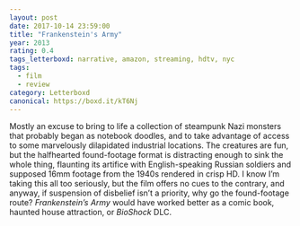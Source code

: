```yaml
---
layout: post 
date: 2017-10-14 23:59:00
title: "Frankenstein's Army"
year: 2013
rating: 0.4
tags_letterboxd: narrative, amazon, streaming, hdtv, nyc
tags:
  - film
  - review
category: Letterboxd
canonical: https://boxd.it/kT6Nj
---
```


Mostly an excuse to bring to life a collection of steampunk Nazi monsters that probably began as notebook doodles, and to take advantage of access to some marvelously dilapidated industrial locations. The creatures are fun, but the halfhearted found-footage format is distracting enough to sink the whole thing, flaunting its artifice with English-speaking Russian soldiers and supposed 16mm footage from the 1940s rendered in crisp HD. I know I’m taking this all too seriously, but the film offers no cues to the contrary, and anyway, if suspension of disbelief isn’t a priority, why go the found-footage route? <cite>Frankenstein’s Army</cite> would have worked better as a comic book, haunted house attraction, or <cite>BioShock</cite> DLC.